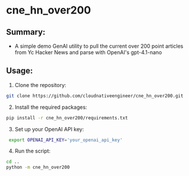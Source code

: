 # cne_hn_over200
## Summary:
* A simple demo GenAI utility to pull the current over 200 point articles from Yc Hacker News and parse with OpenAI's gpt-4.1-nano

## Usage:
1. Clone the repository:
```bash
git clone https://github.com/cloudnativeengineer/cne_hn_over200.git
```
2. Install the required packages:
```bash
pip install -r cne_hn_over200/requirements.txt
```
3. Set up your OpenAI API key:
```bash
 export OPENAI_API_KEY='your_openai_api_key'
```
4. Run the script:
```bash
cd ..
python -m cne_hn_over200
```
